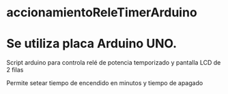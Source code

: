 # accionamientoReleTimerArduino
# Se utiliza placa Arduino UNO.
Script arduino para controla relé de potencia temporizado y pantalla LCD de 2 filas

Permite setear tiempo de encendido en minutos y tiempo de apagado

